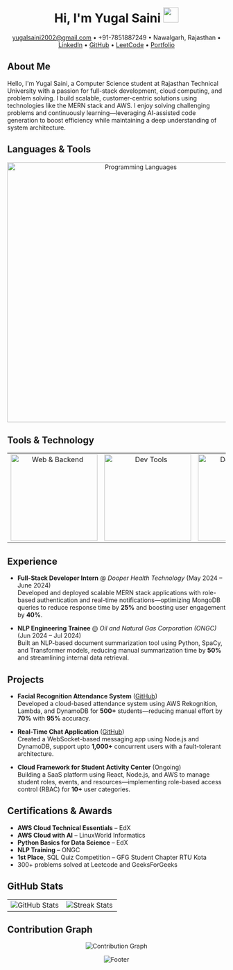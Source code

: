 <!---
Yugalsaini123/Yugalsaini123 is a ✨ special ✨ repository because its `README.md` (this file) appears on your GitHub profile.
You can click the Preview link to take a look at your changes.
--->

<!-- Banner -->
<h1 align="center"><b>Hi, I'm Yugal Saini</b> <img src="https://media.giphy.com/media/hvRJCLFzcasrR4ia7z/giphy.gif" width="35"></h1>

<!-- Contact Info -->
<p align="center">
  <a href="mailto:yugalsaini2002@gmail.com">yugalsaini2002@gmail.com</a> &bull; +91-7851887249 &bull; Nawalgarh, Rajasthan &bull; 
  <a href="https://www.linkedin.com/in/yugal-saini/">LinkedIn</a> &bull; 
  <a href="https://github.com/Yugalsaini123">GitHub</a> &bull; 
  <a href="https://leetcode.com/u/Yugalsaini/">LeetCode</a> &bull; 
  <a href="https://yugalsaini.netlify.app/">Portfolio</a>
</p>

<!-- About Me -->
## About Me
Hello, I'm Yugal Saini, a Computer Science student at Rajasthan Technical University with a passion for full-stack development, cloud computing, and problem solving. I build scalable, customer-centric solutions using technologies like the MERN stack and AWS. I enjoy solving challenging problems and continuously learning—leveraging AI-assisted code generation to boost efficiency while maintaining a deep understanding of system architecture.

<!-- Languages -->
## Languages & Tools
<p align="center">
  <img src="https://skillicons.dev/icons?i=java,python,js,html,css,latex,c" alt="Programming Languages" width="600px">
</p>

<!-- Tools & Technology -->
## Tools & Technology
<table align="center">
  <tr>
    <td align="center">
      <img src="https://skillicons.dev/icons?i=react,express,nodejs,mongodb" width="200px" alt="Web & Backend">
    </td>
    <td align="center">
      <img src="https://skillicons.dev/icons?i=bash,git,vscode,visualstudio,postman,codepen" width="200px" alt="Dev Tools">
    </td>
    <td align="center">
      <img src="https://skillicons.dev/icons?i=figma,ai,tailwind,bootstrap" width="200px" alt="Design & Other">
    </td>
  </tr>
</table>

<!-- Experience -->
## Experience
- **Full-Stack Developer Intern** @ *Dooper Health Technology* (May 2024 – June 2024)  
  Developed and deployed scalable MERN stack applications with role-based authentication and real-time notifications—optimizing MongoDB queries to reduce response time by **25%** and boosting user engagement by **40%**.

- **NLP Engineering Trainee** @ *Oil and Natural Gas Corporation (ONGC)* (Jun 2024 – Jul 2024)  
  Built an NLP-based document summarization tool using Python, SpaCy, and Transformer models, reducing manual summarization time by **50%** and streamlining internal data retrieval.

<!-- Projects -->
## Projects
- **Facial Recognition Attendance System** ([GitHub](https://github.com/Yugalsaini123))  
  Developed a cloud-based attendance system using AWS Rekognition, Lambda, and DynamoDB for **500+** students—reducing manual effort by **70%** with **95%** accuracy.

- **Real-Time Chat Application** ([GitHub](https://github.com/Yugalsaini123))  
  Created a WebSocket-based messaging app using Node.js and DynamoDB, support upto **1,000+** concurrent users with a fault-tolerant architecture.

- **Cloud Framework for Student Activity Center** (Ongoing)  
  Building a SaaS platform using React, Node.js, and AWS to manage student roles, events, and resources—implementing role-based access control (RBAC) for **10+** user categories.

<!-- Certifications & Awards -->
## Certifications & Awards
- **AWS Cloud Technical Essentials** – EdX  
- **AWS Cloud with AI** – LinuxWorld Informatics  
- **Python Basics for Data Science** – EdX  
- **NLP Training** – ONGC  
- **1st Place**, SQL Quiz Competition – GFG Student Chapter RTU Kota  
- 300+ problems solved at Leetcode and GeeksForGeeks

<!-- GitHub Stats -->
## GitHub Stats
<table width="100%">
  <tr>
    <td width="50%" align="center">
      <img src="https://github-readme-stats.vercel.app/api?username=Yugalsaini123&count_private=true&show_icons=true&theme=nightowl" alt="GitHub Stats">
    </td>
    <td width="50%" align="center">
      <img src="https://streak-stats.demolab.com?user=Yugalsaini123&theme=nightowl" alt="Streak Stats">
    </td>
  </tr>
</table>

<!-- Contribution Graph -->
## Contribution Graph
<p align="center">
  <img src="https://github-readme-activity-graph.vercel.app/graph?username=Yugalsaini123&bg_color=011627&color=79d3c3&line=c792ea&point=ffeb95&area=true&hide_border=false" alt="Contribution Graph">
</p>

<!-- Footer -->
<p align="center">
  <img src="https://capsule-render.vercel.app/api?type=waving&color=gradient&height=65&section=footer" alt="Footer">
</p>
